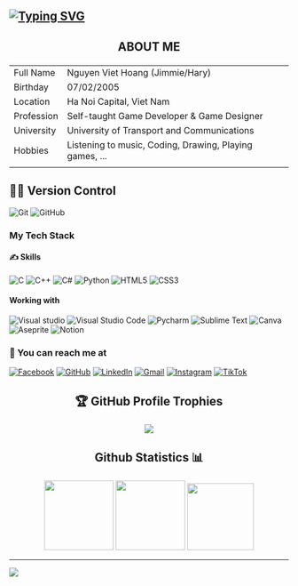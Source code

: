 ## <p align="left">[![Typing SVG](https://readme-typing-svg.demolab.com?font=Outfit&size=23&pause=200&color=368BF7&multiline=true&width=435&height=70&lines=Hello%2C+I'm+Hairy+%F0%9F%AB%A1;Welcome+to+my+Github+%F0%9F%A5%B3)](https://git.io/typing-svg)</p>

## <p align="center"> ABOUT ME </p>

| | |
| - | - |
|Full Name      |Nguyen Viet Hoang (Jimmie/Hary)|
|Birthday       | 07/02/2005 |
|Location           | Ha Noi Capital, Viet Nam|
|Profession     | Self-taught Game Developer & Game Designer|
|University |    University of Transport and Communications|
|Hobbies         | Listening to music, Coding, Drawing, Playing games, ...   |
| | |

##

## 👨‍💻 Version Control
![Git](https://img.shields.io/static/v1?style=for-the-badge&message=Git&color=F05032&logo=Git&logoColor=FFFFFF&label=)
![GitHub](https://img.shields.io/badge/github-%23121011.svg?style=for-the-badge&logo=github&logoColor=white)

### My Tech Stack
#### ✍️ Skills
![C](https://img.shields.io/static/v1?style=for-the-badge&message=C&color=222222&logo=C&logoColor=A8B9CC&label=)
![C++](https://img.shields.io/static/v1?style=for-the-badge&message=C%2B%2B&color=00599C&logo=C%2B%2B&logoColor=FFFFFF&label=)
![C#](https://img.shields.io/badge/c%23-%23239120.svg?style=for-the-badge&logo=c-sharp&logoColor=white)
![Python](https://img.shields.io/static/v1?style=for-the-badge&message=Python&color=3776AB&logo=Python&logoColor=FFFFFF&label=)
![HTML5](https://img.shields.io/static/v1?style=for-the-badge&message=HTML5&color=E34F26&logo=HTML5&logoColor=FFFFFF&label=)
![CSS3](https://img.shields.io/static/v1?style=for-the-badge&message=CSS3&color=1572B6&logo=CSS3&logoColor=FFFFFF&label=)

#### Working with
![Visual studio](https://img.shields.io/badge/Visual%20studio-2A1B3F?logo=visual+studio&logoColor=975fdc&style=for-the-badge)
![Visual Studio Code](https://img.shields.io/badge/Visual%20Studio%20Code-0078d7.svg?style=for-the-badge&logo=visual-studio-code&logoColor=white)
![Pycharm](https://img.shields.io/badge/pycharm-000000.svg?style=for-the-badge&logo=pycharm&logoColor=white)
![Sublime Text](https://img.shields.io/badge/sublime_text-%23575757.svg?style=for-the-badge&logo=sublime-text&logoColor=important)
![Canva](https://img.shields.io/badge/Canva-%2300C4CC.svg?style=for-the-badge&logo=Canva&logoColor=white)
![Aseprite](https://img.shields.io/badge/Aseprite-FFFFFF?style=for-the-badge&logo=Aseprite&logoColor=#7D929E)
![Notion](https://img.shields.io/badge/Notion-%23000000.svg?style=for-the-badge&logo=notion&logoColor=white)

### 🥰 You can reach me at
[![Facebook](https://img.shields.io/badge/Facebook-%231877F2.svg?style=for-the-badge&logo=Facebook&logoColor=white)](https://www.facebook.com/huang.high.3/)
[![GitHub](https://img.shields.io/badge/github-%23121011.svg?style=for-the-badge&logo=github&logoColor=white)](https://github.com/NguyenVietHoang725)
[![LinkedIn](https://img.shields.io/badge/linkedin-%230077B5.svg?style=for-the-badge&logo=linkedin&logoColor=white)](https://www.linkedin.com/in/nguyen-viet-hoang-7a705b315/)
[![Gmail](https://img.shields.io/badge/Gmail-D14836?style=for-the-badge&logo=gmail&logoColor=white)](mailto:hoangnv725@gmail.com)
[![Instagram](https://img.shields.io/badge/Instagram-%23E4405F.svg?style=for-the-badge&logo=Instagram&logoColor=white)](https://www.instagram.com/__ng.naoh/)
[![TikTok](https://img.shields.io/badge/TikTok-%23000000.svg?style=for-the-badge&logo=TikTok&logoColor=white)](https://www.tiktok.com/@huanghigh)

##

## <p align="center"> 🏆 GitHub Profile Trophies</p>

<p align="center">
  
<img src="https://github-profile-trophy.vercel.app/?username=NguyenVietHoang725&theme=algolia&no-frame=false&no-bg=false&margin-w=4">
</p>

##
## <p align="center">Github Statistics 📊</p>

<div align="center">
<img height="125px" src="https://github-readme-stats.vercel.app/api?username=NguyenVietHoang725&theme=algolia&hide_border=false&include_all_commits=false&count_private=false" />
<img height="125px" src="https://github-readme-streak-stats.herokuapp.com/?user=NguyenVietHoang725&theme=algolia&hide_border=false" />
<img height="120px" src="https://github-readme-stats.vercel.app/api/top-langs/?username=NguyenVietHoang725&theme=algolia&hide_border=false&include_all_commits=false&count_private=false&layout=compact" />
</div>

---
[![](https://visitcount.itsvg.in/api?id=NguyenVietHoang725&icon=5&color=1)](https://visitcount.itsvg.in)

<!-- Proudly created with GPRM ( https://gprm.itsvg.in ) -->

<!---
NguyenVietHoang725/NguyenVietHoang725 is a ✨ special ✨ repository because its `README.md` (this file) appears on your GitHub profile.
You can click the Preview link to take a look at your changes.
--->
